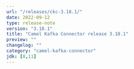 ```yaml
---
url: "/releases/ckc-3.18.1/"
date: 2022-09-12
type: release-note
version: "3.18.1"
title: "Camel Kafka Connector release 3.18.1"
preview: ""
changelog: ""
category: "camel-kafka-connector"
jdk: [8,11]
---
```

